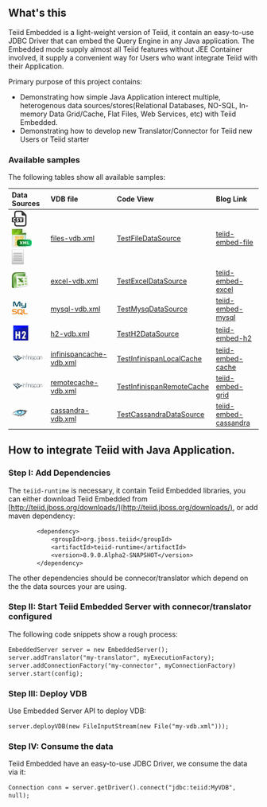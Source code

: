 ## What's this

Teiid Embedded is a light-weight version of Teiid, it contain an easy-to-use JDBC Driver that can embed the Query Engine in any Java application. The Embedded mode supply almost all Teiid features without JEE Container involved, it supply a convenient way for Users who want integrate Teiid with their Application.

Primary purpose of this project contains:

* Demonstrating how simple Java Application interect multiple, heterogenous data sources/stores(Relational Databases, NO-SQL, In-memory Data Grid/Cache, Flat Files, Web Services, etc) with Teiid Embedded.
* Demonstrating how to develop new Translator/Connector for Teiid new Users or Teiid starter 

### Available samples

The following tables show all available samples:

| **Data Sources** | **VDB file** | **Code View** | **Blog Link** |
|:-----------------|:-------------|:------------------|:--------------|
|![CSV](metadata/img/csv.jpeg) ![XML](metadata/img/xml.jpeg) ![TXT](metadata/img/text_icon.gif) |[files-vdb.xml](vdb/files-vdb.xml) |[TestFileDataSource](src/test/java/com/teiid/embedded/samples/file/TestFileDataSource.java) |[teiid-embed-file](http://ksoong.org/teiid-embedded-file) |
|![Excel](metadata/img/excel.jpeg) |[excel-vdb.xml](vdb/excel-vdb.xml) |[TestExcelDataSource](src/test/java/com/teiid/embedded/samples/excel/TestExcelDataSource.java) |[teiid-embed-excel](http://ksoong.org/teiid-embedded-excel) |
|![Mysql](metadata/img/mysql-icon.png) |[mysql-vdb.xml](vdb/mysql-vdb.xml) |[TestMysqDataSource](src/test/java/com/teiid/embedded/samples/mysql/TestMysqDataSource.java) |[teiid-embed-mysql](http://ksoong.org/teiid-embedded-mysql) |
|![H2](metadata/img/h2-icon.png) |[h2-vdb.xml](vdb/h2-vdb.xml) |[TestH2DataSource](src/test/java/com/teiid/embedded/samples/h2/TestH2DataSource.java) |[teiid-embed-h2](http://ksoong.org/teiid-embedded-h2) |
|![Infnispan](metadata/img/infinispan.jpeg) |[infinispancache-vdb.xml](vdb/infinispancache-vdb.xml) |[TestInfinispanLocalCache](src/test/java/com/teiid/embedded/samples/infinispan/TestInfinispanLocalCache.java) |[teiid-embed-cache](http://ksoong.org/teiid-embedded-cache) | 
|![Infnispan](metadata/img/infinispan.jpeg) |[remotecache-vdb.xml](vdb/remotecache-vdb.xml) |[TestInfinispanRemoteCache](src/test/java/com/teiid/embedded/samples/infinispan/TestInfinispanRemoteCache.java) |[teiid-embed-grid](http://ksoong.org/teiid-embedded-grid) |
|![Cassandra](metadata/img/cassandra.gif) |[cassandra-vdb.xml](vdb/cassandra-vdb.xml) |[TestCassandraDataSource](src/test/java/com/teiid/embedded/samples/cassandra/TestCassandraDataSource.java) |[teiid-embed-cassandra](http://ksoong.org/teiid-cassandra) |


## How to integrate Teiid with Java Application.

### Step I: Add Dependencies

The `teiid-runtime` is necessary, it contain Teiid Embedded libraries, you can either download Teiid Embedded from [http://teiid.jboss.org/downloads/](http://teiid.jboss.org/downloads/), or add maven dependency:

~~~
		<dependency>
			<groupId>org.jboss.teiid</groupId>
			<artifactId>teiid-runtime</artifactId>
			<version>8.9.0.Alpha2-SNAPSHOT</version>
		</dependency>
~~~

The other dependencies should be connecor/translator which depend on the the data sources your are using.

### Step II: Start Teiid Embedded Server with connecor/translator configured

The following code snippets show a rough process:

~~~
EmbeddedServer server = new EmbeddedServer();
server.addTranslator("my-translator", myExecutionFactory);
server.addConnectionFactory("my-connector", myConnectionFactory)
server.start(config);
~~~

### Step III: Deploy VDB

Use Embedded Server API to deploy VDB:

~~~
server.deployVDB(new FileInputStream(new File("my-vdb.xml")));
~~~

### Step IV: Consume the data

Teiid Embedded have an easy-to-use JDBC Driver, we consume the data via it:

~~~
Connection conn = server.getDriver().connect("jdbc:teiid:MyVDB", null);
~~~


